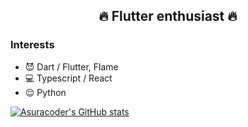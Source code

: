   <div align=center>
  <h2>🔥 Flutter enthusiast 🔥</h2>
  </div>

### Interests
- 😈 Dart / Flutter, Flame
- 💻 Typescript / React
- 😌 Python

[![Asuracoder's GitHub stats](https://github-readme-stats.vercel.app/api?username=asuracoder91)](https://github.com/asuracoder91/github-readme-stats)

<!--
**asuracoder91/asuracoder91** is a ✨ _special_ ✨ repository because its `README.md` (this file) appears on your GitHub profile.

Here are some ideas to get you started:

- 🔭 I’m currently working on ...
- 🌱 I’m currently learning ...
- 👯 I’m looking to collaborate on ...
- 🤔 I’m looking for help with ...
- 💬 Ask me about ...
- 📫 How to reach me: ...
- 😄 Pronouns: ...
- ⚡ Fun fact: ...
-->
